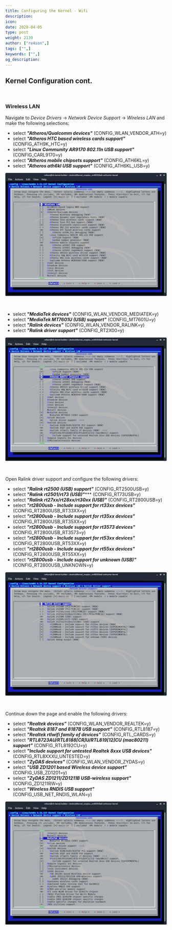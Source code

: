 ```yaml
---
title: Configuring the Kernel - Wifi
description:
icon:
date: 2020-04-05
type: post
weight: 2130
author: ["re4son",]
tags: ["",]
keywords: ["",]
og_description:
---
```


## Kernel Configuration cont.

&nbsp;

### Wireless LAN

Navigate to _Device Drivers_ -> _Network Device Support_ ->  _Wireless LAN_ and make the following selections:

- select ***"Atheros/Qualcomm devices"***
  (CONFIG_WLAN_VENDOR_ATH=y)
- select ***"Atheros HTC based wireless cards support"***
  (CONFIG_ATH9K_HTC=y)
- select ***"Linux Community AR9170 802.11n USB support"***
  (CONFIG_CARL9170=y)
- select ***"Atheros mobile chipsets support"***
  (CONFIG_ATH6KL=y)
- select ***"Atheros ath6kl USB support"***
  (CONFIG_ATH6KL_USB=y)

![Atheros](./nh-kernel-170-usb-wifi-1.png)

&nbsp;

- select ***"MediaTek devices"***
  (CONFIG_WLAN_VENDOR_MEDIATEK=y)
- select ***"MediaTek MT7601U (USB) support"***
  (CONFIG_MT7601U=y)
- select ***"Ralink devices"***
  (CONFIG_WLAN_VENDOR_RALINK=y)
- select ***"Ralink driver support"***
  (CONFIG_RT2X00=y)

![Wifi Drivers 2](./nh-kernel-180-usb-wifi-2.png)

&nbsp;

Open Ralink driver support and configure the following drivers:  

- select ***"Ralink rt2500 (USB) support"***
   (CONFIG_RT2500USB=y)
- select ***"Ralink rt2501/rt73 (USB)"******
  (CONFIG_RT73USB=y)
- select ***"Ralink rt27xx/rt28xx/rt30xx (USB)"***
  (CONFIG_RT2800USB=y)
- select ***"rt2800usb - Include support for rt33xx devices"***
  (CONFIG_RT2800USB_RT33XX=y)
- select ***"rt2800usb - Include support for rt35xx devices"***
  (CONFIG_RT2800USB_RT35XX=y)
- select ***"rt2800usb - Include support for rt3573 devices"***
  (CONFIG_RT2800USB_RT3573=y)
- select ***"rt2800usb - Include support for rt53xx devices"***
  (CONFIG_RT2800USB_RT53XX=y)
- select ***"rt2800usb - Include support for rt55xx devices"***
  (CONFIG_RT2800USB_RT55XX=y)
- select ***"rt2800usb - Include support for unknown (USB)"***
  (CONFIG_RT2800USB_UNKNOWN=y)

![Ralink](./nh-kernel-190-usb-wifi-3.png)

&nbsp;&nbsp;

Continue down the page and enable the following drivers:

- select ***"Realtek devices"***
  (CONFIG_WLAN_VENDOR_REALTEK=y)
- select ***"Realtek 8187 and 8187B USB support"***
  (CONFIG_RTL8187=y)
- select ***"Realtek rtlwifi family of devices"***
  (CONFIG_RTL_CARDS=y)
- select ***"RTL8723AU/RTL8188[CR]U/RTL819[12]CU (mac80211) support"***
  (CONFIG_RTL8192CU=y)
- select ***"Include support for untested Realtek 8xxx USB devices"***
  (CONFIG_RTL8XXXU_UNTESTED=y)
- select ***"ZyDAS devices"***
  (CONFIG_WLAN_VENDOR_ZYDAS=y)
- select ***"USB ZD1201 based Wireless device support"***
  (CONFIG_USB_ZD1201=y)
- select ***"ZyDAS ZD1211/ZD1211B USB-wireless support"***
  (CONFIG_ZD1211RW=y)
- select ***"Wireless RNDIS USB support"***
  (CONFIG_USB_NET_RNDIS_WLAN=y)

![Ralink](./nh-kernel-200-usb-wifi-4.png)


